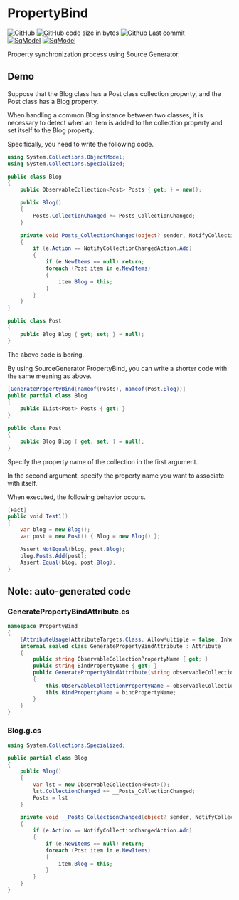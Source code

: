 # PropertyBind
![GitHub](https://img.shields.io/github/license/mk3008/PropertyBind)
![GitHub code size in bytes](https://img.shields.io/github/languages/code-size/mk3008/PropertyBind)
![Github Last commit](https://img.shields.io/github/last-commit/mk3008/PropertyBind)  
[![SqModel](https://img.shields.io/nuget/v/PropertyBind.svg)](https://www.nuget.org/packages/PropertyBind/) 
[![SqModel](https://img.shields.io/nuget/dt/PropertyBind.svg)](https://www.nuget.org/packages/PropertyBind/) 

Property synchronization process using Source Generator.

## Demo
Suppose that the Blog class has a Post class collection property, and the Post class has a Blog property.

When handling a common Blog instance between two classes, it is necessary to detect when an item is added to the collection property and set itself to the Blog property.

Specifically, you need to write the following code.

```cs
using System.Collections.ObjectModel;
using System.Collections.Specialized;

public class Blog
{
	public ObservableCollection<Post> Posts { get; } = new();

	public Blog()
	{
		Posts.CollectionChanged += Posts_CollectionChanged;
	}

	private void Posts_CollectionChanged(object? sender, NotifyCollectionChangedEventArgs e)
	{
		if (e.Action == NotifyCollectionChangedAction.Add)
		{
			if (e.NewItems == null) return;
			foreach (Post item in e.NewItems)
			{
				item.Blog = this;
			}
		}
	}
}

public class Post
{
	public Blog Blog { get; set; } = null!;
}
```

The above code is boring.

By using SourceGenerator PropertyBind, you can write a shorter code with the same meaning as above.

```cs
[GeneratePropertyBind(nameof(Posts), nameof(Post.Blog))]
public partial class Blog
{
	public IList<Post> Posts { get; }
}

public class Post
{
	public Blog Blog { get; set; } = null!;
}
```

Specify the property name of the collection in the first argument.

In the second argument, specify the property name you want to associate with itself.

When executed, the following behavior occurs.
```cs
[Fact]
public void Test1()
{
	var blog = new Blog();
	var post = new Post() { Blog = new Blog() };

	Assert.NotEqual(blog, post.Blog);
	blog.Posts.Add(post);
	Assert.Equal(blog, post.Blog);
}
```

## Note: auto-generated code

### GeneratePropertyBindAttribute.cs
```cs
namespace PropertyBind
{
    [AttributeUsage(AttributeTargets.Class, AllowMultiple = false, Inherited = false)]
    internal sealed class GeneratePropertyBindAttribute : Attribute
    {
        public string ObservableCollectionPropertyName { get; } 
        public string BindPropertyName { get; } 
        public GeneratePropertyBindAttribute(string observableCollectionPropertyName, string bindPropertyName)
        {
            this.ObservableCollectionPropertyName = observableCollectionPropertyName;
			this.BindPropertyName = bindPropertyName;
        }
    }
}
```

### Blog.g.cs
```cs
using System.Collections.Specialized;

public partial class Blog
{
	public Blog()
	{
		var lst = new ObservableCollection<Post>();
		lst.CollectionChanged += __Posts_CollectionChanged;
		Posts = lst
	}

	private void __Posts_CollectionChanged(object? sender, NotifyCollectionChangedEventArgs e)
	{
		if (e.Action == NotifyCollectionChangedAction.Add)
		{
			if (e.NewItems == null) return;
			foreach (Post item in e.NewItems)
			{
				item.Blog = this;
			}
		}
	}
}
```
